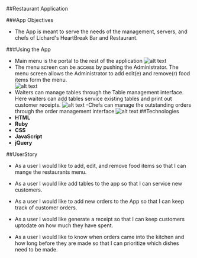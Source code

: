 ##Restaurant Application

###App Objectives
- The App is meant to serve the needs of the management, servers, and chefs of Lichard's HeartBreak Bar and Restaurant.

###Using the App
- Main menu is the portal to the rest of the application
![alt text](Resto_screen_shot.jpg "Main Menu screen shot")
- The menu screen can be access by pushing the Administrator. The menu screen allows the Administrator to add edit(e) and remove(r) food items form the menu.  
![alt text](menu.png "Menu screen shot")
- Waiters can manage tables through the Table management interface. Here waiters can add tables service existing tables and print out customer receipts.
![alt text](waiters.png "Menu screen shot")
-Chefs can manage the outstanding orders through the order management interface
![alt text](chef.png "Menu screen shot")
##Technologies
- **HTML**
- **Ruby**
- **CSS**
- **JavaScript**
- **jQuery**


##UserStory
- As a user I would like to add, edit, and remove food items so that I can mange the restaurants menu.

- As a user I would like add tables to the app so that I can service new customers.

- As a user I would like to add new orders to the App so that I can keep track of customer orders.

- As a user I would like generate a receipt so that I can keep customers uptodate on how much they have spent.

- As a user I would like to know when orders came into the kitchen and how long before they are made so that I can prioritize which dishes need to be made. 

